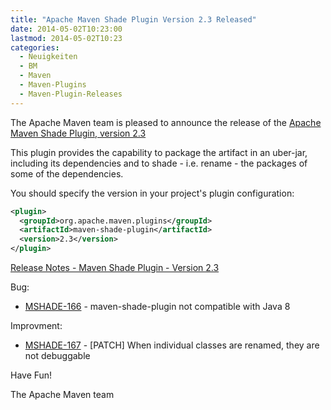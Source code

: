 ```yaml
---
title: "Apache Maven Shade Plugin Version 2.3 Released"
date: 2014-05-02T10:23:00
lastmod: 2014-05-02T10:23
categories:
  - Neuigkeiten
  - BM
  - Maven
  - Maven-Plugins
  - Maven-Plugin-Releases
---
```

The Apache Maven team is pleased to announce the release of the 
[Apache Maven Shade Plugin, version 2.3](http://maven.apache.org/plugins/maven-shade-plugin/)

This plugin provides the capability to package the artifact in an
uber-jar, including its dependencies and to shade - i.e. rename - the
packages of some of the dependencies.

You should specify the version in your project's plugin configuration:

```xml
<plugin>
  <groupId>org.apache.maven.plugins</groupId>
  <artifactId>maven-shade-plugin</artifactId>
  <version>2.3</version>
</plugin>
```

<!-- more -->

[Release Notes - Maven Shade Plugin - Version 2.3](http://jira.codehaus.org/secure/ReleaseNote.jspa?projectId=11540&version=19828)

Bug:

 * [MSHADE-166](https://issues.apache.org/jira/browse/MSHADE-166) - maven-shade-plugin not compatible with Java 8

Improvment:

 * [MSHADE-167](https://issues.apache.org/jira/browse/MSHADE-167) - \[PATCH\] When individual classes are renamed, they are not debuggable


Have Fun!

The Apache Maven team

